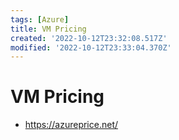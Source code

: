 ```yaml
---
tags: [Azure]
title: VM Pricing
created: '2022-10-12T23:32:08.517Z'
modified: '2022-10-12T23:33:04.370Z'
---
```


# VM Pricing

* https://azureprice.net/

